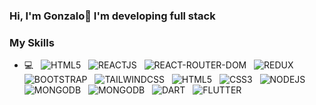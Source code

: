 ### Hi, I'm Gonzalo👋 I'm developing full stack 

### My Skills
- 💻 &#160; ![HTML5](https://img.shields.io/badge/JavaScript-323330?style=for-the-badge&logo=javascript&logoColor=F7DF1E)
&#160; ![REACTJS](https://img.shields.io/badge/React-20232A?style=for-the-badge&logo=react&logoColor=61DAFB)
&#160; ![REACT-ROUTER-DOM](https://img.shields.io/badge/React_Router-CA4245?style=for-the-badge&logo=react-router&logoColor=white)
&#160; ![REDUX](https://img.shields.io/badge/Redux-593D88?style=for-the-badge&logo=redux&logoColor=white)
&#160; ![BOOTSTRAP](https://img.shields.io/badge/Bootstrap-563D7C?style=for-the-badge&logo=bootstrap&logoColor=white)
&#160; ![TAILWINDCSS](https://img.shields.io/badge/Tailwind_CSS-38B2AC?style=for-the-badge&logo=tailwind-css&logoColor=white)
&#160; ![HTML5](https://img.shields.io/badge/HTML5-E34F26?style=for-the-badge&logo=html5&logoColor=white)
&#160; ![CSS3](https://img.shields.io/badge/CSS3-1572B6?style=for-the-badge&logo=css3&logoColor=white)
&#160; ![NODEJS](https://img.shields.io/badge/Node.js-43853D?style=for-the-badge&logo=node.js&logoColor=white)
&#160; ![MONGODB](https://img.shields.io/badge/MongoDB-4EA94B?style=for-the-badge&logo=mongodb&logoColor=white)
&#160; ![MONGODB](https://img.shields.io/badge/PostgreSQL-316192?style=for-the-badge&logo=postgresql&logoColor=white)
&#160; ![DART](https://img.shields.io/badge/Dart-0175C2?style=for-the-badge&logo=dart&logoColor=white)
&#160; ![FLUTTER](https://img.shields.io/badge/Flutter-02569B?style=for-the-badge&logo=flutter&logoColor=white)
